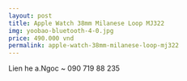 ```yaml
---
layout: post
title: Apple Watch 38mm Milanese Loop MJ322
img: yoobao-bluetooth-4-0.jpg
price: 490.000 vnd
permalink: apple-watch-38mm-milanese-loop-mj322
---
```

Lien he a.Ngoc ~ 090 719 88 235
